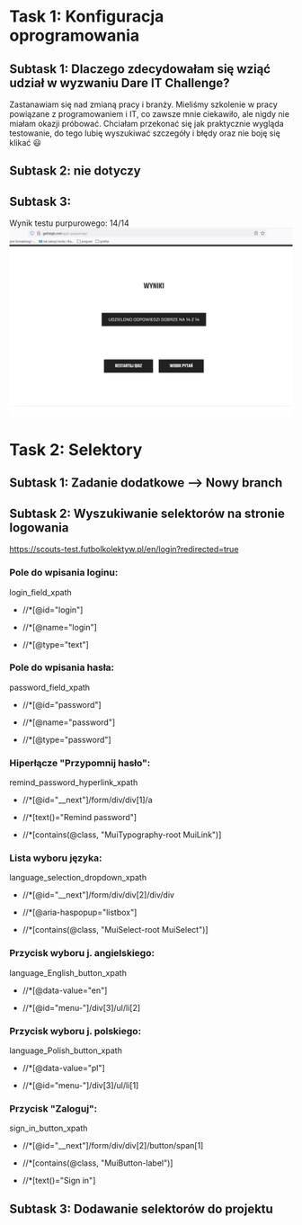 # Task 1: Konfiguracja oprogramowania

## Subtask 1: Dlaczego zdecydowałam się wziąć udział w wyzwaniu Dare IT Challenge?
Zastanawiam się nad zmianą pracy i branży. Mieliśmy 
szkolenie w pracy powiązane z programowaniem i IT, 
co zawsze mnie ciekawiło, ale nigdy nie miałam okazji 
próbować. Chciałam przekonać się jak praktycznie wygląda 
testowanie, do tego lubię wyszukiwać szczegóły i błędy 
oraz nie boję się klikać 😃

## Subtask 2: nie dotyczy

## Subtask 3:
Wynik testu purpurowego: 14/14
![testpurpurowy.png](testpurpurowy.png)

# Task 2: Selektory

## Subtask 1: Zadanie dodatkowe —> Nowy branch

## Subtask 2: Wyszukiwanie selektorów na stronie logowania
https://scouts-test.futbolkolektyw.pl/en/login?redirected=true
### Pole do wpisania loginu:
login_field_xpath
* //*[@id="login"]

* //*[@name="login"]

* //*[@type="text"]

### Pole do wpisania hasła:
password_field_xpath
* //*[@id="password"]

* //*[@name="password"]

* //*[@type="password"]

### Hiperłącze "Przypomnij hasło":
remind_password_hyperlink_xpath
* //*[@id="__next"]/form/div/div[1]/a

* //*[text()="Remind password"]

* //*[contains(@class, "MuiTypography-root MuiLink")]  

### Lista wyboru języka:
language_selection_dropdown_xpath
* //*[@id="__next"]/form/div/div[2]/div/div

* //*[@aria-haspopup="listbox"]

* //*[contains(@class, "MuiSelect-root MuiSelect")] 

### Przycisk wyboru j. angielskiego:
language_English_button_xpath
* //*[@data-value="en"]

* //*[@id="menu-"]/div[3]/ul/li[2]

### Przycisk wyboru j. polskiego:
language_Polish_button_xpath
* //*[@data-value="pl"]

* //*[@id="menu-"]/div[3]/ul/li[1]

### Przycisk "Zaloguj":
sign_in_button_xpath
* //*[@id="__next"]/form/div/div[2]/button/span[1]

* //*[contains(@class, "MuiButton-label")] 

* //*[text()="Sign in"]

## Subtask 3: Dodawanie selektorów do projektu
